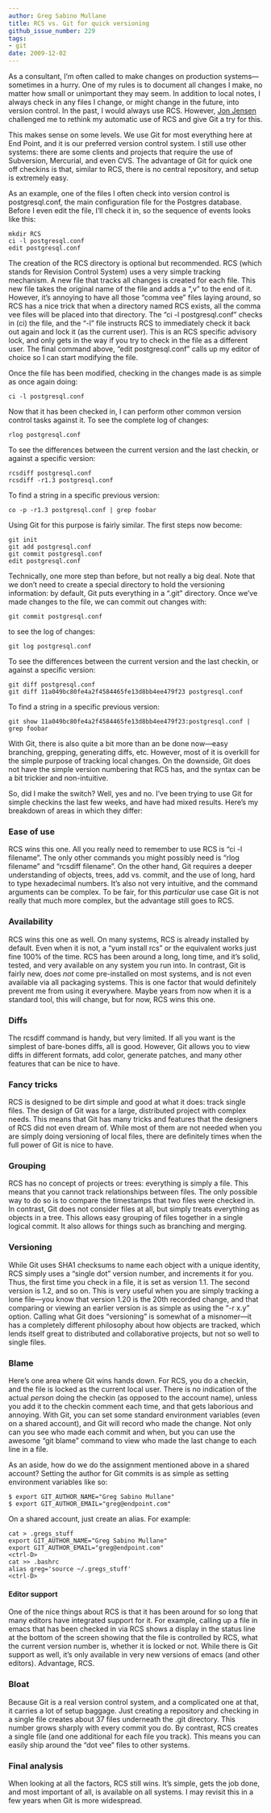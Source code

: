 ```yaml
---
author: Greg Sabino Mullane
title: RCS vs. Git for quick versioning
github_issue_number: 229
tags:
- git
date: 2009-12-02
---
```


As a consultant, I’m often called to make changes on production systems—​sometimes in a hurry. One of my rules is to document all changes I make, no matter how small or unimportant they may seem. In addition to local notes, I always check in any files I change, or might change in the future, into version control. In the past, I would always use RCS. However, [Jon Jensen](/team/jon-jensen) challenged me to rethink my automatic use of RCS and give Git a try for this.

This makes sense on some levels. We use Git for most everything here at End Point, and it is our preferred version control system. I still use other systems: there are some clients and projects that require the use of Subversion, Mercurial, and even CVS. The advantage of Git for quick one off checkins is that, similar to RCS, there is no central repository, and setup is extremely easy.

As an example, one of the files I often check into version control is postgresql.conf, the main configuration file for the Postgres database. Before I even edit the file, I’ll check it in, so the sequence of events looks like this:

```plain
mkdir RCS
ci -l postgresql.conf
edit postgresql.conf
```

The creation of the RCS directory is optional but recommended. RCS (which stands for Revision Control System) uses a very simple tracking mechanism. A new file that tracks all changes is created for each file. This new file takes the original name of the file and adds a “,v” to the end of it. However, it’s annoying to have all those “comma vee” files laying around, so RCS has a nice trick that when a directory named RCS exists, all the comma vee files will be placed into that directory. The “ci -l postgresql.conf” checks in (ci) the file, and the “-l” file instructs RCS to immediately check it back out again and lock it (as the current user). This is an RCS specific advisory lock, and only gets in the way if you try to check in the file as a different user. The final command above, “edit postgresql.conf” calls up my editor of choice so I can start modifying the file.

Once the file has been modified, checking in the changes made is as simple as once again doing:

```plain
ci -l postgresql.conf
```

Now that it has been checked in, I can perform other common version control tasks against it. To see the complete log of changes:

```plain
rlog postgresql.conf
```

To see the differences between the current version and the last checkin, or against a specific version:

```plain
rcsdiff postgresql.conf
rcsdiff -r1.3 postgresql.conf
```

To find a string in a specific previous version:

```plain
co -p -r1.3 postgresql.conf | grep foobar
```

Using Git for this purpose is fairly similar. The first steps now become:

```plain
git init
git add postgresql.conf
git commit postgresql.conf
edit postgresql.conf
```

Technically, one more step than before, but not really a big deal. Note that we don’t need to create a special directory to hold the versioning information: by default, Git puts everything in a “.git” directory. Once we’ve made changes to the file, we can commit out changes with:

```plain
git commit postgresql.conf
```

to see the log of changes:

```plain
git log postgresql.conf
```

To see the differences between the current version and the last checkin, or against a specific version:

```plain
git diff postgresql.conf
git diff 11a049bc80fe4a2f4584465fe13d8bb4ee479f23 postgresql.conf
```

To find a string in a specific previous version:

```plain
git show 11a049bc80fe4a2f4584465fe13d8bb4ee479f23:postgresql.conf | grep foobar
```

With Git, there is also quite a bit more than an be done now—​easy branching, grepping, generating diffs, etc. However, most of it is overkill for the simple purpose of tracking local changes. On the downside, Git does not have the simple version numbering that RCS has, and the syntax can be a bit trickier and non-intuitive.

So, did I make the switch? Well, yes and no. I’ve been trying to use Git for simple checkins the last few weeks, and have had mixed results. Here’s my breakdown of areas in which they differ:

### Ease of use

RCS wins this one. All you really need to remember to use RCS is “ci -l filename”. The only other commands you might possibly need is “rlog filename” and “rcsdiff filename”. On the other hand, Git requires a deeper understanding of objects, trees, add vs. commit, and the use of long, hard to type hexadecimal numbers. It’s also not very intuitive, and the command arguments can be complex. To be fair, for this *particular* use case Git is not really that much more complex, but the advantage still goes to RCS.

### Availability

RCS wins this one as well. On many systems, RCS is already installed by default. Even when it is not, a “yum install rcs” or the equivalent works just fine 100% of the time. RCS has been around a long, long time, and it’s solid, tested, and very available on any system you run into. In contrast, Git is fairly new, does *not* come pre-installed on most systems, and is not even available via all packaging systems. This is one factor that would definitely prevent me from using it everywhere. Maybe years from now when it is a standard tool, this will change, but for now, RCS wins this one.

### Diffs

The rcsdiff command is handy, but very limited. If all you want is the simplest of bare-bones diffs, all is good. However, Git allows you to view diffs in different formats, add color, generate patches, and many other features that can be nice to have.

### Fancy tricks

RCS is designed to be dirt simple and good at what it does: track single files. The design of Git was for a large, distributed project with complex needs. This means that Git has many tricks and features that the designers of RCS did not even dream of. While most of them are not needed when you are simply doing versioning of local files, there are definitely times when the full power of Git is nice to have.

### Grouping

RCS has no concept of projects or trees: everything is simply a file. This means that you cannot track relationships between files. The only possible way to do so is to compare the timestamps that two files were checked in. In contrast, Git does not consider files at all, but simply treats everything as objects in a tree. This allows easy grouping of files together in a single logical commit. It also allows for things such as branching and merging.

### Versioning

While Git uses SHA1 checksums to name each object with a unique identity, RCS simply uses a “single dot” version number, and increments it for you. Thus, the first time you check in a file, it is set as version 1.1. The second version is 1.2, and so on. This is very useful when you are simply tracking a lone file—​you know that version 1.20 is the 20th recorded change, and that comparing or viewing an earlier version is as simple as using the “-r x.y” option. Calling what Git does “versioning” is somewhat of a misnomer—​it has a completely different philosophy about how objects are tracked, which lends itself great to distributed and collaborative projects, but not so well to single files.

### Blame

Here’s one area where Git wins hands down. For RCS, you do a checkin, and the file is locked as the current local user. There is no indication of the actual *person* doing the checkin (as opposed to the account name), unless you add it to the checkin comment each time, and that gets laborious and annoying. With Git, you can set some standard environment variables (even on a shared account), and Git will record who made the change. Not only can you see who made each commit and when, but you can use the awesome “git blame” command to view who made the last change to each line in a file.

As an aside, how do we do the assignment mentioned above in a shared account? Setting the author for Git commits is as simple as setting environment variables like so:

```plain
$ export GIT_AUTHOR_NAME="Greg Sabino Mullane"
$ export GIT_AUTHOR_EMAIL="greg@endpoint.com"
```

On a shared account, just create an alias. For example:

```plain
cat > .gregs_stuff
export GIT_AUTHOR_NAME="Greg Sabino Mullane"
export GIT_AUTHOR_EMAIL="greg@endpoint.com"
<ctrl-D>
cat >> .bashrc
alias greg='source ~/.gregs_stuff'
<ctrl-D>
```

#### Editor support

One of the nice things about RCS is that it has been around for so long that many editors have integrated support for it. For example, calling up a file in emacs that has been checked in via RCS shows a display in the status line at the bottom of the screen showing that the file is controlled by RCS, what the current version number is, whether it is locked or not. While there is Git support as well, it’s only available in very new versions of emacs (and other editors). Advantage, RCS.

### Bloat

Because Git is a real version control system, and a complicated one at that, it carries a lot of setup baggage. Just creating a repository and checking in a single file creates about 37 files underneath the .git directory. This number grows sharply with every commit you do. By contrast, RCS creates a single file (and one additional for each file you track). This means you can easily ship around the “dot vee” files to other systems.

### Final analysis

When looking at all the factors, RCS still wins. It’s simple, gets the job done, and most important of all, is available on all systems. I may revisit this in a few years when Git is more widespread.
